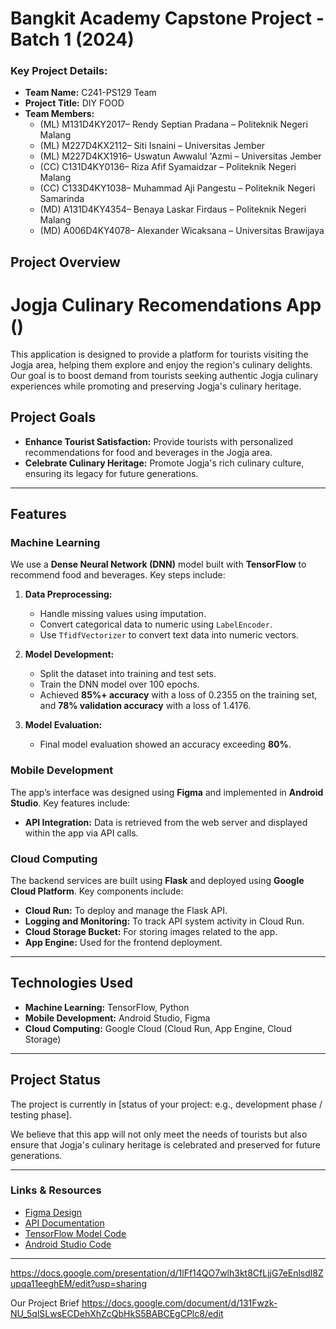 # Bangkit Academy Capstone Project - Batch 1 (2024)

### Key Project Details:

- **Team Name:** C241-PS129 Team
- **Project Title:** DIY FOOD
- **Team Members:**
    - (ML) M131D4KY2017– Rendy Septian Pradana – Politeknik Negeri Malang
    - (ML) M227D4KX2112– Siti Isnaini – Universitas Jember
    - (ML) M227D4KX1916– Uswatun Awwalul 'Azmi – Universitas Jember
    - (CC) C131D4KY0136– Riza Afif Syamaidzar – Politeknik Negeri Malang
    - (CC) C133D4KY1038– Muhammad Aji Pangestu – Politeknik Negeri Samarinda
    - (MD) A131D4KY4354– Benaya Laskar Firdaus – Politeknik Negeri Malang
    - (MD) A006D4KY4078– Alexander Wicaksana – Universitas Brawijaya

## Project Overview
# Jogja Culinary Recomendations App ()

This application is designed to provide a platform for tourists visiting the Jogja area, helping them explore and enjoy the region's culinary delights. Our goal is to boost demand from tourists seeking authentic Jogja culinary experiences while promoting and preserving Jogja's culinary heritage.

## Project Goals

- **Enhance Tourist Satisfaction:** Provide tourists with personalized recommendations for food and beverages in the Jogja area.
- **Celebrate Culinary Heritage:** Promote Jogja's rich culinary culture, ensuring its legacy for future generations.

---

## Features

### Machine Learning

We use a **Dense Neural Network (DNN)** model built with **TensorFlow** to recommend food and beverages. Key steps include:

1. **Data Preprocessing:**
   - Handle missing values using imputation.
   - Convert categorical data to numeric using `LabelEncoder`.
   - Use `TfidfVectorizer` to convert text data into numeric vectors.

2. **Model Development:**
   - Split the dataset into training and test sets.
   - Train the DNN model over 100 epochs.
   - Achieved **85%+ accuracy** with a loss of 0.2355 on the training set, and **78% validation accuracy** with a loss of 1.4176.

3. **Model Evaluation:**
   - Final model evaluation showed an accuracy exceeding **80%**.

### Mobile Development

The app’s interface was designed using **Figma** and implemented in **Android Studio**. Key features include:

- **API Integration:** Data is retrieved from the web server and displayed within the app via API calls.

### Cloud Computing

The backend services are built using **Flask** and deployed using **Google Cloud Platform**. Key components include:

- **Cloud Run:** To deploy and manage the Flask API.
- **Logging and Monitoring:** To track API system activity in Cloud Run.
- **Cloud Storage Bucket:** For storing images related to the app.
- **App Engine:** Used for the frontend deployment.

---

## Technologies Used

- **Machine Learning:** TensorFlow, Python
- **Mobile Development:** Android Studio, Figma
- **Cloud Computing:** Google Cloud (Cloud Run, App Engine, Cloud Storage)

---

## Project Status

The project is currently in [status of your project: e.g., development phase / testing phase]. 

We believe that this app will not only meet the needs of tourists but also ensure that Jogja's culinary heritage is celebrated and preserved for future generations.

---

### Links & Resources

- [Figma Design](#)  
- [API Documentation](#)
- [TensorFlow Model Code](#)
- [Android Studio Code](#)

---


https://docs.google.com/presentation/d/1lFf14QO7wlh3kt8CfLjjG7eEnlsdl8Zupqa11eeghEM/edit?usp=sharing

Our Project Brief
https://docs.google.com/document/d/131Fwzk-NU_5qlSLwsECDehXhZcQbHkS5BABCEgCPlc8/edit 
